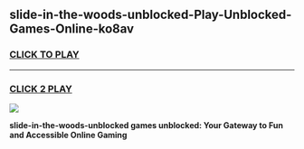
## slide-in-the-woods-unblocked-Play-Unblocked-Games-Online-ko8av
<h3>
<a href="https://premium76.site?title=slide-in-the-woods-unblocked&ref=25A">CLICK TO PLAY</a></h3>
<hr>

<h3>
<a href="https://premium76.site?title=slide-in-the-woods-unblocked&ref=25A">CLICK 2 PLAY</a>
  
</h3>

<a href="https://premium76.site?title=slide-in-the-woods-unblocked&ref=25A"><img src="https://clearcache.store/games.png"></a>


**slide-in-the-woods-unblocked games unblocked: Your Gateway to Fun and Accessible Online Gaming**

